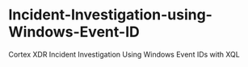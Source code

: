 # Incident-Investigation-using-Windows-Event-ID
Cortex XDR Incident Investigation Using Windows Event IDs with XQL
